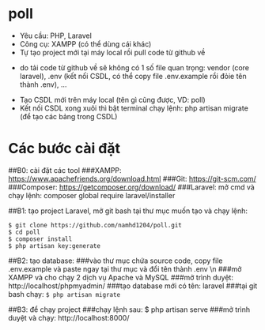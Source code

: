 # poll
- Yêu cầu: PHP, Laravel
- Công cụ: XAMPP (có thể dùng cái khác)
- Tự tạo project mới tại máy local rồi pull code từ github về 
+ do tải code từ github về sẽ không có 1 số file quan trọng: vendor (core laravel), .env (kết nối CSDL, có thể copy file .env.example rồi đỏie tên thành .env), ...
- Tạo CSDL mới trên máy local (tên gì cũng được, VD: poll)
- Kết nối CSDL xong xuôi thì bật terminal chạy lệnh: php artisan migrate (để tạo các bảng trong CSDL)

# Các bước cài đặt
##B0: cài đặt các tool
###XAMPP: https://www.apachefriends.org/download.html 
###Git: https://git-scm.com/
###Composer: https://getcomposer.org/download/ 
###Laravel: mở cmd và chạy lệnh: composer global require laravel/installer 

##B1: tạo project Laravel, mở git bash tại thư mục muốn tạo và chạy lệnh:
```
$ git clone https://github.com/namhd1204/poll.git
$ cd poll
$ composer install
$ php artisan key:generate
```
##B2: tạo database:
###vào thư mục chứa source code, copy file .env.example và paste ngay tại thư mục và đổi tên thành .env \n
###mở XAMPP và cho chạy 2 dịch vụ Apache và MySQL 
###mở trình duyệt: http://localhost/phpmyadmin/ 
###tạo database mới có tên: laravel 
###tại git bash chạy: ``` $ php artisan migrate ``` 

##B3: để chạy project
###chạy lệnh sau: $ php artisan serve 
###mở trình duyệt và chạy: http://localhost:8000/ 
